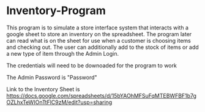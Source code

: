 # Inventory-Program

This program is to simulate a store interface system that interacts with a google sheet to store an inventory on the spreadsheet. The program later can read what is on the sheet for use when a customer is choosing items and checking out. The user can additionally add to the stock of items or add a new type of item through the Admin Login.

The credentials will need to be downoaded for the program to work

The Admin Password is "Password"

Link to the Inventory Sheet is https://docs.google.com/spreadsheets/d/15bYAOhMFSuFqMTEBWFBF1b7gOZLhxTeWIOnTtFlC9zM/edit?usp=sharing

